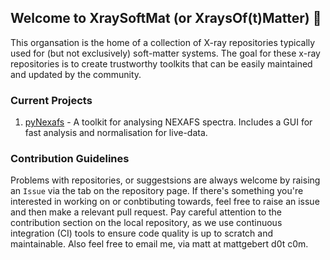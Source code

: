 ## Welcome to XraySoftMat (or XraysOf(t)Matter) 👋
This organsation is the home of a collection of X-ray repositories typically used for (but not exclusively) soft-matter systems.
The goal for these x-ray repositories is to create trustworthy toolkits that can be easily maintained and updated by the community.

### Current Projects
1. [pyNexafs](https://github.com/xraysoftmat/pyNexafs) - A toolkit for analysing NEXAFS spectra. Includes a GUI for fast analysis and normalisation for live-data.

### Contribution Guidelines
Problems with repositories, or suggestsions are always welcome by raising an `Issue` via the tab on the repository page.
If there's something you're interested in working on or conbtibuting towards, feel free to raise an issue and then make a relevant pull request.
Pay careful attention to the contribution section on the local repository, as we use continuous integration (CI) tools to ensure code quality is up to scratch and maintainable.
Also feel free to email me, via matt at mattgebert d0t c0m.
<!--

**Here are some ideas to get you started:**

🙋‍♀️ A short introduction - what is your organization all about?
🌈 Contribution guidelines - how can the community get involved?
👩‍💻 Useful resources - where can the community find your docs? Is there anything else the community should know?
🍿 Fun facts - what does your team eat for breakfast?
🧙 Remember, you can do mighty things with the power of [Markdown](https://docs.github.com/github/writing-on-github/getting-started-with-writing-and-formatting-on-github/basic-writing-and-formatting-syntax)
-->
